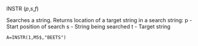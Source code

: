 INSTR (*p*,*s*,*f*)

Searches a string. Returns location of a target string in a search string:
  p - Start position of search
  s - String being searched
  t - Target string

```ecb2
A=INSTR(1,M5$,"BEETS")
```
